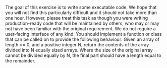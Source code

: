 The goal of this exercise is to write some executable code.
We hope that you will not find this particularly difficult and it should not take more than one hour. However,
please treat this task as though you were writing production-ready code that will be maintained by others,
who may or may not have been familiar with the original requirement.
We do not require a user-facing interface of any kind. You should implement a function or class that can be
called on to provide the following behaviour:
Given an array of length >= 0, and a positive integer N, return the contents of the array divided into N
equally sized arrays.
Where the size of the original array cannot be divided equally by N, the final part should have a length equal
to the remainder.
